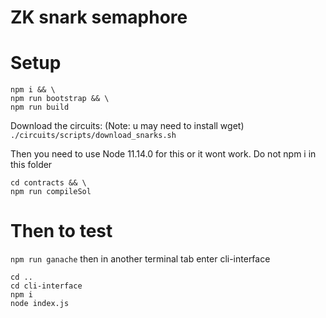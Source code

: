 # ZK snark semaphore

# Setup

```
npm i && \
npm run bootstrap && \
npm run build
```

Download the circuits: (Note: u may need to install wget)
`./circuits/scripts/download_snarks.sh`

Then you need to use Node 11.14.0 for this or it wont work. Do not npm i in this folder

```
cd contracts && \
npm run compileSol
```

# Then to test

`npm run ganache`
then in another terminal tab enter cli-interface

```
cd ..
cd cli-interface
npm i
node index.js
```

